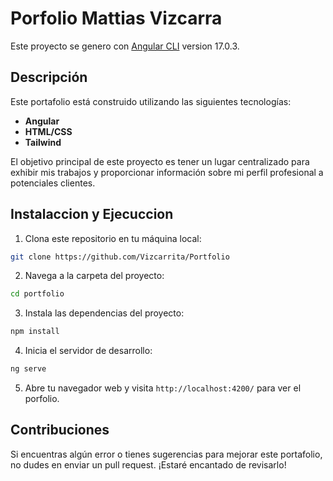 # Porfolio Mattias Vizcarra

Este proyecto se genero con [Angular CLI](https://github.com/angular/angular-cli) version 17.0.3.

## Descripción

Este portafolio está construido utilizando las siguientes tecnologías:

- **Angular**
- **HTML/CSS**
- **Tailwind**

El objetivo principal de este proyecto es tener un lugar centralizado para exhibir mis trabajos y proporcionar información sobre mi perfil profesional a potenciales clientes.

## Instalaccion y Ejecuccion

1. Clona este repositorio en tu máquina local:

```bash
git clone https://github.com/Vizcarrita/Portfolio
```
2. Navega a la carpeta del proyecto:

```bash
cd portfolio
```
3. Instala las dependencias del proyecto:

```bash
npm install
```
4. Inicia el servidor de desarrollo:

```bash
ng serve
```
5. Abre tu navegador web y visita `http://localhost:4200/` para ver el porfolio.


## Contribuciones

Si encuentras algún error o tienes sugerencias para mejorar este portafolio, no dudes en enviar un pull request. ¡Estaré encantado de revisarlo!


